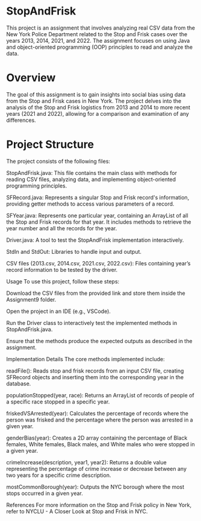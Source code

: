 # StopAndFrisk
This project is an assignment that involves analyzing real CSV data from the New York Police Department related to the Stop and Frisk cases over the years 2013, 2014, 2021, and 2022. The assignment focuses on using Java and object-oriented programming (OOP) principles to read and analyze the data.

# Overview
The goal of this assignment is to gain insights into social bias using data from the Stop and Frisk cases in New York. The project delves into the analysis of the Stop and Frisk logistics from 2013 and 2014 to more recent years (2021 and 2022), allowing for a comparison and examination of any differences.

# Project Structure
The project consists of the following files:

StopAndFrisk.java: This file contains the main class with methods for reading CSV files, analyzing data, and implementing object-oriented programming principles.

SFRecord.java: Represents a singular Stop and Frisk record's information, providing getter methods to access various parameters of a record.

SFYear.java: Represents one particular year, containing an ArrayList of all the Stop and Frisk records for that year. It includes methods to retrieve the year number and all the records for the year.

Driver.java: A tool to test the StopAndFrisk implementation interactively.

StdIn and StdOut: Libraries to handle input and output.

CSV files (2013.csv, 2014.csv, 2021.csv, 2022.csv): Files containing year’s record information to be tested by the driver.

Usage
To use this project, follow these steps:

Download the CSV files from the provided link and store them inside the Assignment9 folder.

Open the project in an IDE (e.g., VSCode).

Run the Driver class to interactively test the implemented methods in StopAndFrisk.java.

Ensure that the methods produce the expected outputs as described in the assignment.

Implementation Details
The core methods implemented include:

readFile(): Reads stop and frisk records from an input CSV file, creating SFRecord objects and inserting them into the corresponding year in the database.

populationStopped(year, race): Returns an ArrayList of records of people of a specific race stopped in a specific year.

friskedVSArrested(year): Calculates the percentage of records where the person was frisked and the percentage where the person was arrested in a given year.

genderBias(year): Creates a 2D array containing the percentage of Black females, White females, Black males, and White males who were stopped in a given year.

crimeIncrease(description, year1, year2): Returns a double value representing the percentage of crime increase or decrease between any two years for a specific crime description.

mostCommonBorough(year): Outputs the NYC borough where the most stops occurred in a given year.

References
For more information on the Stop and Frisk policy in New York, refer to NYCLU - A Closer Look at Stop and Frisk in NYC.
